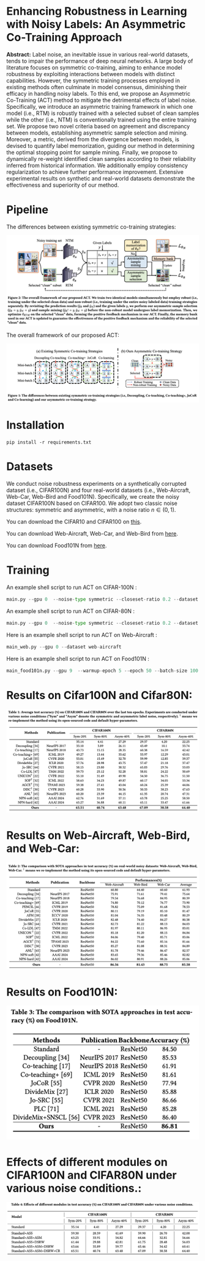 # Enhancing Robustness in Learning with Noisy Labels: An Asymmetric Co-Training Approach 
**Abstract:** Label noise, an inevitable issue in various real-world datasets, tends to impair the performance of deep neural networks.
A large body of literature focuses on symmetric co-training, aiming to enhance model robustness by exploiting interactions between models with distinct capabilities.
However, the symmetric training processes employed in existing methods often culminate in model consensus, diminishing their efficacy in handling noisy labels.
To this end, we propose an Asymmetric Co-Training (ACT) method to mitigate the detrimental effects of label noise. 
Specifically, we introduce an asymmetric training framework in which one model (i.e., RTM) is robustly trained with a selected subset of clean samples while the other (i.e., NTM) is conventionally trained using the entire training set.
We propose two novel criteria based on agreement and discrepancy between models, establishing asymmetric sample selection and mining.
Moreover, a metric, derived from the divergence between models, is devised to quantify label memorization, guiding our method in determining the optimal stopping point for sample mining.
Finally, we propose to dynamically re-weight identified clean samples according to their reliability inferred from historical information.
We additionally employ consistency regularization to achieve further performance improvement.
Extensive experimental results on synthetic and real-world datasets demonstrate the effectiveness and superiority of our method.


# Pipeline
The differences between existing symmetric co-training strategies:

![framework](Figure1.png)

The overall framework of our proposed ACT:

![framework](Figure.png)

# Installation
```
pip install -r requirements.txt
```

# Datasets
We conduct noise robustness experiments on a synthetically corrupted dataset (i.e., CIFAR100N) and four real-world datasets (i.e., Web-Aircraft, Web-Car, Web-Bird and Food101N).
Specifically, we create the noisy dataset CIFAR100N based on CIFAR100.
We adopt two classic noise structures: symmetric and asymmetric, with a noise ratio $n \in (0,1)$.

You can download the CIFAR10 and CIFAR100 on [this](https://www.cs.toronto.edu/~kriz/cifar.html).

You can download Web-Aircraft, Web-Car, and Web-Bird from [here](https://github.com/NUST-Machine-Intelligence-Laboratory/weblyFG-dataset).

You can download Food101N from [here](https://kuanghuei.github.io/Food-101N/).

# Training

An example shell script to run ACT on CIFAR-100N :

```python
main.py --gpu 0  --noise-type symmetric --closeset-ratio 0.2 --dataset cifar100nc
```
An example shell script to run ACT on CIFAR-80N :

```python
main.py --gpu 0  --noise-type symmetric --closeset-ratio 0.2 --dataset cifar80no
```
Here is an example shell script to run ACT on Web-Aircraft :

```python
main_web.py --gpu 0 --dataset web-aircraft
```

Here is an example shell script to run ACT on Food101N :

```python
main_food101n.py --gpu 9  --warmup-epoch 5 --epoch 50 --batch-size 100 --lr 0.0005 --lr1 0.001 --warmup-lr 0.001  --lr-decay cosine:5,5e-5,50 --opt sgd --dataset food101n
```

# Results on Cifar100N and Cifar80N:

![framework](Table1.png)


# Results on Web-Aircraft, Web-Bird, and Web-Car:

![framework](Table2.png)


# Results on Food101N:

![framework](Table3.png)

# Effects of different modules on CIFAR100N and CIFAR80N under various noise conditions.:

![framework](Table4.png)
